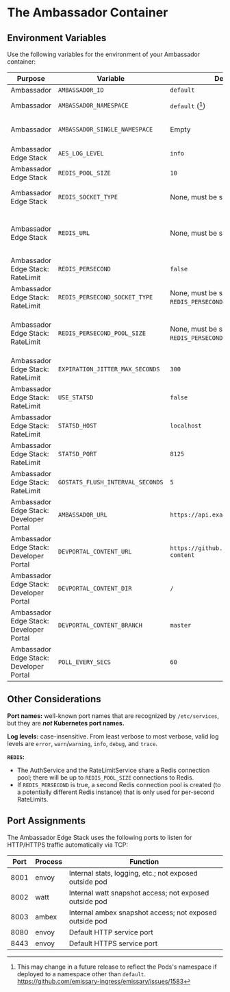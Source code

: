 # The Ambassador Container

## Environment Variables

Use the following variables for the environment of your Ambassador container:

| Purpose                                 | Variable                         | Default value                                     | Value type                                                                    |
|-----------------------------------------|----------------------------------|---------------------------------------------------|-------------------------------------------------------------------------------|
| Ambassador                              | `AMBASSADOR_ID`                  | `default`                                         | Plain string                                                                  |
| Ambassador                              | `AMBASSADOR_NAMESPACE`           | `default` ([^1])                                  | Kubernetes namespace                                                          |
| Ambassador                              | `AMBASSADOR_SINGLE_NAMESPACE`    | Empty                                             | Boolean; non-empty=true, empty=false                                          |
| Ambassador Edge Stack                   | `AES_LOG_LEVEL`                  | `info`                                            | Log level                                                                     |
| Ambassador Edge Stack                   | `REDIS_POOL_SIZE`                | `10`                                              | Integer                                                                       |
| Ambassador Edge Stack                   | `REDIS_SOCKET_TYPE`              | None, must be set manually                        | Go network such as `tcp` or `unix`; see [Go `net.Dial`][]                     |
| Ambassador Edge Stack                   | `REDIS_URL`                      | None, must be set manually                        | Go network address; for TCP this is a `host:port` pair; see [Go `net.Dial`][] |
| Ambassador Edge Stack: RateLimit        | `REDIS_PERSECOND`                | `false`                                           | Boolean; [Go `strconv.ParseBool`][]                                           |
| Ambassador Edge Stack: RateLimit        | `REDIS_PERSECOND_SOCKET_TYPE`    | None, must be set manually (if `REDIS_PERSECOND`) | Go network such as `tcp` or `unix`; see [Go `net.Dial`][]                     |
| Ambassador Edge Stack: RateLimit        | `REDIS_PERSECOND_POOL_SIZE`      | None, must be set manually (if `REDIS_PERSECOND`) | Go network address; for TCP this is a `host:port` pair; see [Go `net.Dial`][] |
| Ambassador Edge Stack: RateLimit        | `EXPIRATION_JITTER_MAX_SECONDS`  | `300`                                             | Integer                                                                       |
| Ambassador Edge Stack: RateLimit        | `USE_STATSD`                     | `false`                                           | Boolean; [Go `strconv.ParseBool`][]                                           |
| Ambassador Edge Stack: RateLimit        | `STATSD_HOST`                    | `localhost`                                       | Hostname                                                                      |
| Ambassador Edge Stack: RateLimit        | `STATSD_PORT`                    | `8125`                                            | Integer                                                                       |
| Ambassador Edge Stack: RateLimit        | `GOSTATS_FLUSH_INTERVAL_SECONDS` | `5`                                               | Integer                                                                       |
| Ambassador Edge Stack: Developer Portal | `AMBASSADOR_URL`                 | `https://api.example.com`                         | URL                                                                           |
| Ambassador Edge Stack: Developer Portal | `DEVPORTAL_CONTENT_URL`          | `https://github.com/datawire/devportal-content`   | git-remote URL                                                                |
| Ambassador Edge Stack: Developer Portal | `DEVPORTAL_CONTENT_DIR`          | `/`                                               | Rooted Git directory                                                          |
| Ambassador Edge Stack: Developer Portal | `DEVPORTAL_CONTENT_BRANCH`       | `master`                                          | Git branch name                                                               |
| Ambassador Edge Stack: Developer Portal | `POLL_EVERY_SECS`                | `60`                                              | Integer                                                                       |

## Other Considerations

**Port names:** well-known port names that are recognized by `/etc/services`, but they are ***not* Kubernetes port names.**

**Log levels:** case-insensitive. From least verbose to most verbose, valid log levels are `error`, `warn`/`warning`, `info`, `debug`, and `trace`.

**`REDIS`:**

* The AuthService and the RateLimitService share a Redis connection pool; there will be up to `REDIS_POOL_SIZE` connections to Redis.
* If `REDIS_PERSECOND` is true, a second Redis connection pool is created (to a potentially different Redis instance) that is only used for per-second RateLimits.

[^1]: This may change in a future release to reflect the Pods's
    namespace if deployed to a namespace other than `default`.
    https://github.com/emissary-ingress/emissary/issues/1583

[Go `net.Dial`]: https://golang.org/pkg/net/#Dial
[Go `strconv.ParseBool`]: https://golang.org/pkg/strconv/#ParseBool

## Port Assignments

The Ambassador Edge Stack uses the following ports to listen for HTTP/HTTPS traffic automatically via TCP:

| Port	| Process | Function |
| ----- | ------- | -------- |
| 8001	| envoy	  | Internal stats, logging, etc.; not exposed outside pod |
| 8002	| watt	  | Internal watt snapshot access; not exposed outside pod |
| 8003	| ambex	  | Internal ambex snapshot access; not exposed outside pod |
| 8080	| envoy	  | Default HTTP service port |
| 8443	| envoy	  | Default HTTPS service port |



